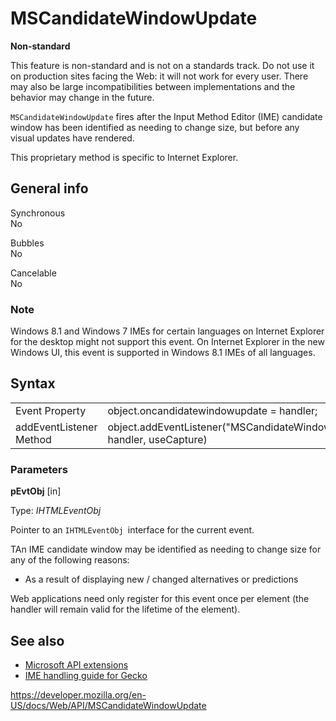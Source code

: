 MSCandidateWindowUpdate
=======================

**Non-standard**

This feature is non-standard and is not on a standards track. Do not use it on production sites facing the Web: it will not work for every user. There may also be large incompatibilities between implementations and the behavior may change in the future.

`MSCandidateWindowUpdate` fires after the Input Method Editor (IME) candidate window has been identified as needing to change size, but before any visual updates have rendered.

This proprietary method is specific to Internet Explorer.

General info
------------

Synchronous  
No

Bubbles  
No

Cancelable  
No

### Note

Windows 8.1 and Windows 7 IMEs for certain languages on Internet Explorer for the desktop might not support this event. On Internet Explorer in the new Windows UI, this event is supported in Windows 8.1 IMEs of all languages.

Syntax
------

<table><tbody><tr class="odd"><td>Event Property</td><td>object.oncandidatewindowupdate = handler;</td></tr><tr class="even"><td>addEventListener Method</td><td>object.addEventListener("MSCandidateWindowUpdate", handler, useCapture)</td></tr></tbody></table>

### Parameters

**pEvtObj** \[in\]

Type: *IHTMLEventObj*

Pointer to an `IHTMLEventObj `interface for the current event.

TAn IME candidate window may be identified as needing to change size for any of the following reasons:

-   As a result of displaying new / changed alternatives or predictions

Web applications need only register for this event once per element (the handler will remain valid for the lifetime of the element).

See also
--------

-   [Microsoft API extensions](microsoft_extensions)
-   [IME handling guide for Gecko](https://developer.mozilla.org/en-US/docs/Mozilla/IME_handling_guide)

<a href="https://developer.mozilla.org/en-US/docs/Web/API/MSCandidateWindowUpdate" class="_attribution-link">https://developer.mozilla.org/en-US/docs/Web/API/MSCandidateWindowUpdate</a>
